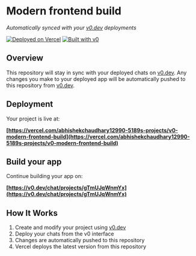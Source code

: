 # Modern frontend build

*Automatically synced with your [v0.dev](https://v0.dev) deployments*

[![Deployed on Vercel](https://img.shields.io/badge/Deployed%20on-Vercel-black?style=for-the-badge&logo=vercel)](https://vercel.com/abhishekchaudhary12990-5189s-projects/v0-modern-frontend-build)
[![Built with v0](https://img.shields.io/badge/Built%20with-v0.dev-black?style=for-the-badge)](https://v0.dev/chat/projects/gTmUJqWnmYx)

## Overview

This repository will stay in sync with your deployed chats on [v0.dev](https://v0.dev).
Any changes you make to your deployed app will be automatically pushed to this repository from [v0.dev](https://v0.dev).

## Deployment

Your project is live at:

**[https://vercel.com/abhishekchaudhary12990-5189s-projects/v0-modern-frontend-build](https://vercel.com/abhishekchaudhary12990-5189s-projects/v0-modern-frontend-build)**

## Build your app

Continue building your app on:

**[https://v0.dev/chat/projects/gTmUJqWnmYx](https://v0.dev/chat/projects/gTmUJqWnmYx)**

## How It Works

1. Create and modify your project using [v0.dev](https://v0.dev)
2. Deploy your chats from the v0 interface
3. Changes are automatically pushed to this repository
4. Vercel deploys the latest version from this repository

